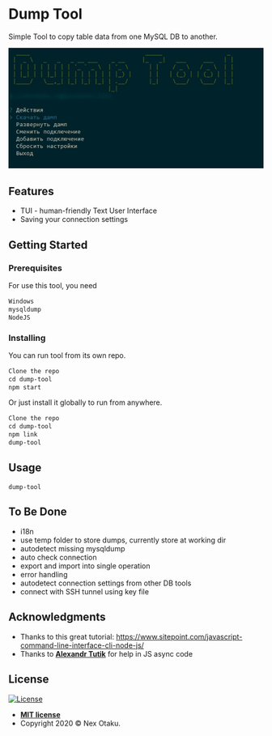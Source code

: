 # Dump Tool

Simple Tool to copy table data from one MySQL DB to another.

![dump-tool JPG](https://raw.githubusercontent.com/nex-otaku/dump-tool/master/img/screenshot.jpg)

## Features

 - TUI - human-friendly Text User Interface
 - Saving your connection settings

## Getting Started

### Prerequisites

For use this tool, you need

```
Windows
mysqldump
NodeJS
```

### Installing

You can run tool from its own repo.

```
Clone the repo
cd dump-tool
npm start
```

Or just install it globally to run from anywhere.

```
Clone the repo
cd dump-tool
npm link
dump-tool
```

## Usage

```
dump-tool
```

## To Be Done

 - i18n
 - use temp folder to store dumps, currently store at working dir
 - autodetect missing mysqldump
 - auto check connection
 - export and import into single operation
 - error handling
 - autodetect connection settings from other DB tools
 - connect with SSH tunnel using key file

## Acknowledgments

* Thanks to this great tutorial: https://www.sitepoint.com/javascript-command-line-interface-cli-node-js/
* Thanks to **[Alexandr Tutik](https://github.com/sanchezzzhak)** for help in JS async code


## License

[![License](http://img.shields.io/:license-mit-blue.svg?style=flat-square)](http://badges.mit-license.org)

- **[MIT license](http://opensource.org/licenses/mit-license.php)**
- Copyright 2020 © Nex Otaku.
